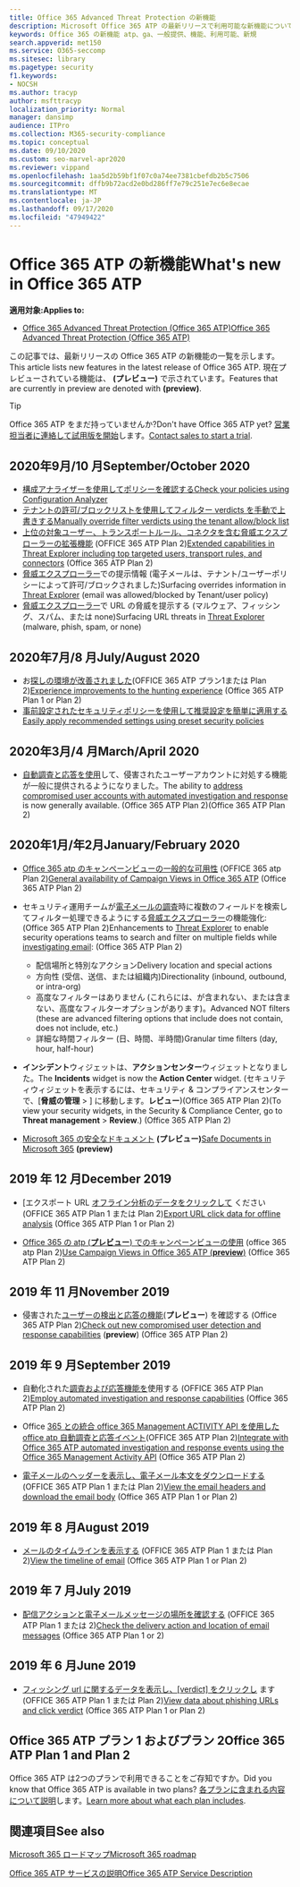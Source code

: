 ```yaml
---
title: Office 365 Advanced Threat Protection の新機能
description: Microsoft Office 365 ATP の最新リリースで利用可能な新機能について説明します。
keywords: Office 365 の新機能 atp、ga、一般提供、機能、利用可能、新規
search.appverid: met150
ms.service: O365-seccomp
ms.sitesec: library
ms.pagetype: security
f1.keywords:
- NOCSH
ms.author: tracyp
author: msfttracyp
localization_priority: Normal
manager: dansimp
audience: ITPro
ms.collection: M365-security-compliance
ms.topic: conceptual
ms.date: 09/10/2020
ms.custom: seo-marvel-apr2020
ms.reviewer: vippand
ms.openlocfilehash: 1aa5d2b59bf1f07c0a74ee7381cbefdb2b5c7506
ms.sourcegitcommit: dffb9b72acd2e0bd286ff7e79c251e7ec6e8ecae
ms.translationtype: MT
ms.contentlocale: ja-JP
ms.lasthandoff: 09/17/2020
ms.locfileid: "47949422"
---
```

# <a name="whats-new-in-office-365-atp"></a><span data-ttu-id="bf423-104">Office 365 ATP の新機能</span><span class="sxs-lookup"><span data-stu-id="bf423-104">What's new in Office 365 ATP</span></span>

<span data-ttu-id="bf423-105">**適用対象:**</span><span class="sxs-lookup"><span data-stu-id="bf423-105">**Applies to:**</span></span>

- [<span data-ttu-id="bf423-106">Office 365 Advanced Threat Protection (Office 365 ATP)</span><span class="sxs-lookup"><span data-stu-id="bf423-106">Office 365 Advanced Threat Protection (Office 365 ATP)</span></span>](office-365-atp.md)

<span data-ttu-id="bf423-107">この記事では、最新リリースの Office 365 ATP の新機能の一覧を示します。</span><span class="sxs-lookup"><span data-stu-id="bf423-107">This article lists new features in the latest release of Office 365 ATP.</span></span> <span data-ttu-id="bf423-108">現在プレビューされている機能は、 **(プレビュー)** で示されています。</span><span class="sxs-lookup"><span data-stu-id="bf423-108">Features that are currently in preview are denoted with **(preview)**.</span></span>

> [!TIP]
> <span data-ttu-id="bf423-109">Office 365 ATP をまだ持っていませんか?</span><span class="sxs-lookup"><span data-stu-id="bf423-109">Don't have Office 365 ATP yet?</span></span> <span data-ttu-id="bf423-110">[営業担当者に連絡して試用版を開始](https://go.microsoft.com/fwlink/p/?LinkId=518644)します。</span><span class="sxs-lookup"><span data-stu-id="bf423-110">[Contact sales to start a trial](https://go.microsoft.com/fwlink/p/?LinkId=518644).</span></span>

## <a name="septemberoctober-2020"></a><span data-ttu-id="bf423-111">2020年9月/10 月</span><span class="sxs-lookup"><span data-stu-id="bf423-111">September/October 2020</span></span> 

- [<span data-ttu-id="bf423-112">構成アナライザーを使用してポリシーを確認する</span><span class="sxs-lookup"><span data-stu-id="bf423-112">Check your policies using Configuration Analyzer</span></span>](configuration-analyzer-for-security-policies.md)
- [<span data-ttu-id="bf423-113">テナントの許可/ブロックリストを使用してフィルター verdicts を手動で上書きする</span><span class="sxs-lookup"><span data-stu-id="bf423-113">Manually override filter verdicts using the tenant allow/block list</span></span>](tenant-allow-block-list.md)
- <span data-ttu-id="bf423-114">[上位の対象ユーザー、トランスポートルール、コネクタを含む脅威エクスプローラーの拡張機能](threat-explorer.md#new-features-in-threat-explorer-and-real-time-detections) (OFFICE 365 ATP Plan 2)</span><span class="sxs-lookup"><span data-stu-id="bf423-114">[Extended capabilities in Threat Explorer including top targeted users, transport rules, and connectors](threat-explorer.md#new-features-in-threat-explorer-and-real-time-detections) (Office 365 ATP Plan 2)</span></span>
- <span data-ttu-id="bf423-115">[脅威エクスプローラー](threat-explorer.md)での提示情報 (電子メールは、テナント/ユーザーポリシーによって許可/ブロックされました)</span><span class="sxs-lookup"><span data-stu-id="bf423-115">Surfacing overrides information in [Threat Explorer](threat-explorer.md) (email was allowed/blocked by Tenant/user policy)</span></span>
- <span data-ttu-id="bf423-116">[脅威エクスプローラー](threat-explorer.md)で URL の脅威を提示する (マルウェア、フィッシング、スパム、または none)</span><span class="sxs-lookup"><span data-stu-id="bf423-116">Surfacing URL threats in [Threat Explorer](threat-explorer.md) (malware, phish, spam, or none)</span></span> 

## <a name="julyaugust-2020"></a><span data-ttu-id="bf423-117">2020年7月/8 月</span><span class="sxs-lookup"><span data-stu-id="bf423-117">July/August 2020</span></span> 

- <span data-ttu-id="bf423-118">お[探しの環境が改善されました](threat-explorer.md#experience-improvements-to-threat-explorer-and-real-time-detections)(OFFICE 365 ATP プラン1または Plan 2)</span><span class="sxs-lookup"><span data-stu-id="bf423-118">[Experience improvements to the hunting experience](threat-explorer.md#experience-improvements-to-threat-explorer-and-real-time-detections) (Office 365 ATP Plan 1 or Plan 2)</span></span>
- [<span data-ttu-id="bf423-119">事前設定されたセキュリティポリシーを使用して推奨設定を簡単に適用する</span><span class="sxs-lookup"><span data-stu-id="bf423-119">Easily apply recommended settings using preset security policies</span></span>](preset-security-policies.md) 

## <a name="marchapril-2020"></a><span data-ttu-id="bf423-120">2020年3月/4 月</span><span class="sxs-lookup"><span data-stu-id="bf423-120">March/April 2020</span></span>

- <span data-ttu-id="bf423-121">[自動調査と応答を使用](https://docs.microsoft.com/microsoft-365/security/office-365-security/address-compromised-users-quickly?view=o365-worldwide)して、侵害されたユーザーアカウントに対処する機能が一般に提供されるようになりました。</span><span class="sxs-lookup"><span data-stu-id="bf423-121">The ability to [address compromised user accounts with automated investigation and response](https://docs.microsoft.com/microsoft-365/security/office-365-security/address-compromised-users-quickly?view=o365-worldwide) is now generally available.</span></span> <span data-ttu-id="bf423-122">(Office 365 ATP Plan 2)</span><span class="sxs-lookup"><span data-stu-id="bf423-122">(Office 365 ATP Plan 2)</span></span>

## <a name="januaryfebruary-2020"></a><span data-ttu-id="bf423-123">2020年1月/年2月</span><span class="sxs-lookup"><span data-stu-id="bf423-123">January/February 2020</span></span>

- <span data-ttu-id="bf423-124">[Office 365 atp のキャンペーンビューの一般的な可用性](campaigns.md) (OFFICE 365 atp Plan 2)</span><span class="sxs-lookup"><span data-stu-id="bf423-124">[General availability of Campaign Views in Office 365 ATP](campaigns.md) (Office 365 ATP Plan 2)</span></span>
- <span data-ttu-id="bf423-125">セキュリティ運用チームが[電子メールの調査](investigate-malicious-email-that-was-delivered.md)時に複数のフィールドを検索してフィルター処理できるようにする[脅威エクスプローラー](threat-explorer.md)の機能強化: (Office 365 ATP Plan 2)</span><span class="sxs-lookup"><span data-stu-id="bf423-125">Enhancements to [Threat Explorer](threat-explorer.md) to enable security operations teams to search and filter on multiple fields while [investigating email](investigate-malicious-email-that-was-delivered.md): (Office 365 ATP Plan 2)</span></span>
    - <span data-ttu-id="bf423-126">配信場所と特別なアクション</span><span class="sxs-lookup"><span data-stu-id="bf423-126">Delivery location and special actions</span></span>
    - <span data-ttu-id="bf423-127">方向性 (受信、送信、または組織内)</span><span class="sxs-lookup"><span data-stu-id="bf423-127">Directionality (inbound, outbound, or intra-org)</span></span>
    - <span data-ttu-id="bf423-128">高度なフィルターはありません (これらには、が含まれない、または含まない、高度なフィルターオプションがあります)。</span><span class="sxs-lookup"><span data-stu-id="bf423-128">Advanced NOT filters (these are advanced filtering options that include does not contain, does not include, etc.)</span></span>
    - <span data-ttu-id="bf423-129">詳細な時間フィルター (日、時間、半時間)</span><span class="sxs-lookup"><span data-stu-id="bf423-129">Granular time filters (day, hour, half-hour)</span></span> 

- <span data-ttu-id="bf423-130">**インシデント**ウィジェットは、**アクションセンター**ウィジェットとなりました。</span><span class="sxs-lookup"><span data-stu-id="bf423-130">The **Incidents** widget is now the **Action Center** widget.</span></span> <span data-ttu-id="bf423-131">(セキュリティウィジェットを表示するには、セキュリティ & コンプライアンスセンターで、[**脅威の管理**  >  ] に移動します。**レビュー**)(Office 365 ATP Plan 2)</span><span class="sxs-lookup"><span data-stu-id="bf423-131">(To view your security widgets, in the Security & Compliance Center, go to **Threat management** > **Review**.) (Office 365 ATP Plan 2)</span></span>

- <span data-ttu-id="bf423-132">[Microsoft 365 の安全なドキュメント](https://docs.microsoft.com/microsoft-365/security/office-365-security/safe-docs) **(プレビュー)**</span><span class="sxs-lookup"><span data-stu-id="bf423-132">[Safe Documents in Microsoft 365](https://docs.microsoft.com/microsoft-365/security/office-365-security/safe-docs) **(preview)**</span></span>

## <a name="december-2019"></a><span data-ttu-id="bf423-133">2019 年 12 月</span><span class="sxs-lookup"><span data-stu-id="bf423-133">December 2019</span></span>

- <span data-ttu-id="bf423-134">[エクスポート URL [オフライン分析のデータをクリックして](threat-explorer.md#new-features-in-threat-explorer-and-real-time-detections) ください (OFFICE 365 ATP Plan 1 または Plan 2)</span><span class="sxs-lookup"><span data-stu-id="bf423-134">[Export URL click data for offline analysis](threat-explorer.md#new-features-in-threat-explorer-and-real-time-detections) (Office 365 ATP Plan 1 or Plan 2)</span></span>

- <span data-ttu-id="bf423-135">[Office 365 の atp (**プレビュー**) でのキャンペーンビューの使用](campaigns.md) (office 365 atp Plan 2)</span><span class="sxs-lookup"><span data-stu-id="bf423-135">[Use Campaign Views in Office 365 ATP (**preview**)](campaigns.md) (Office 365 ATP Plan 2)</span></span>

## <a name="november-2019"></a><span data-ttu-id="bf423-136">2019 年 11 月</span><span class="sxs-lookup"><span data-stu-id="bf423-136">November 2019</span></span>

- <span data-ttu-id="bf423-137">侵害された[ユーザーの検出と応答の機能](address-compromised-users-quickly.md)(**プレビュー**) を確認する (Office 365 ATP Plan 2)</span><span class="sxs-lookup"><span data-stu-id="bf423-137">[Check out new compromised user detection and response capabilities](address-compromised-users-quickly.md) (**preview**) (Office 365 ATP Plan 2)</span></span>

## <a name="september-2019"></a><span data-ttu-id="bf423-138">2019 年 9 月</span><span class="sxs-lookup"><span data-stu-id="bf423-138">September 2019</span></span>

- <span data-ttu-id="bf423-139">自動化された[調査および応答機能を](automated-investigation-response-office.md)使用する (OFFICE 365 ATP Plan 2)</span><span class="sxs-lookup"><span data-stu-id="bf423-139">[Employ automated investigation and response capabilities](automated-investigation-response-office.md) (Office 365 ATP Plan 2)</span></span>

- <span data-ttu-id="bf423-140">Office [365 との統合 office 365 Management ACTIVITY API を使用した office atp 自動調査と応答イベント](https://docs.microsoft.com/office/office-365-management-api/office-365-management-activity-api-schema#office-365-advanced-threat-protection-and-threat-investigation-and-response-schema)(OFFICE 365 ATP Plan 2)</span><span class="sxs-lookup"><span data-stu-id="bf423-140">[Integrate with Office 365 ATP automated investigation and response events using the Office 365 Management Activity API](https://docs.microsoft.com/office/office-365-management-api/office-365-management-activity-api-schema#office-365-advanced-threat-protection-and-threat-investigation-and-response-schema) (Office 365 ATP Plan 2)</span></span>

- <span data-ttu-id="bf423-141">[電子メールのヘッダーを表示し、電子メール本文をダウンロードする](investigate-malicious-email-that-was-delivered.md) (OFFICE 365 ATP Plan 1 または Plan 2)</span><span class="sxs-lookup"><span data-stu-id="bf423-141">[View the email headers and download the email body](investigate-malicious-email-that-was-delivered.md) (Office 365 ATP Plan 1 or Plan 2)</span></span>

## <a name="august-2019"></a><span data-ttu-id="bf423-142">2019 年 8 月</span><span class="sxs-lookup"><span data-stu-id="bf423-142">August 2019</span></span>

- <span data-ttu-id="bf423-143">[メールのタイムラインを表示する](investigate-malicious-email-that-was-delivered.md#view-the-timeline-of-your-email) (OFFICE 365 ATP Plan 1 または Plan 2)</span><span class="sxs-lookup"><span data-stu-id="bf423-143">[View the timeline of email](investigate-malicious-email-that-was-delivered.md#view-the-timeline-of-your-email) (Office 365 ATP Plan 1 or Plan 2)</span></span>

## <a name="july-2019"></a><span data-ttu-id="bf423-144">2019 年 7 月</span><span class="sxs-lookup"><span data-stu-id="bf423-144">July 2019</span></span>

- <span data-ttu-id="bf423-145">[配信アクションと電子メールメッセージの場所を確認する](investigate-malicious-email-that-was-delivered.md#check-the-delivery-action-and-location) (OFFICE 365 ATP Plan 1 または 2)</span><span class="sxs-lookup"><span data-stu-id="bf423-145">[Check the delivery action and location of email messages](investigate-malicious-email-that-was-delivered.md#check-the-delivery-action-and-location) (Office 365 ATP Plan 1 or 2)</span></span>

## <a name="june-2019"></a><span data-ttu-id="bf423-146">2019 年 6 月</span><span class="sxs-lookup"><span data-stu-id="bf423-146">June 2019</span></span>

- <span data-ttu-id="bf423-147">[フィッシング url に関するデータを表示し、[verdict] をクリックし](threat-explorer.md#view-data-about-phishing-urls-and-click-verdict) ます (OFFICE 365 ATP Plan 1 または Plan 2)</span><span class="sxs-lookup"><span data-stu-id="bf423-147">[View data about phishing URLs and click verdict](threat-explorer.md#view-data-about-phishing-urls-and-click-verdict) (Office 365 ATP Plan 1 or Plan 2)</span></span>

## <a name="office-365-atp-plan-1-and-plan-2"></a><span data-ttu-id="bf423-148">Office 365 ATP プラン 1 およびプラン 2</span><span class="sxs-lookup"><span data-stu-id="bf423-148">Office 365 ATP Plan 1 and Plan 2</span></span>

<span data-ttu-id="bf423-149">Office 365 ATP は2つのプランで利用できることをご存知ですか。</span><span class="sxs-lookup"><span data-stu-id="bf423-149">Did you know that Office 365 ATP is available in two plans?</span></span> <span data-ttu-id="bf423-150">[各プランに含まれる内容について説明](office-365-atp.md#office-365-atp-plan-1-and-plan-2)します。</span><span class="sxs-lookup"><span data-stu-id="bf423-150">[Learn more about what each plan includes](office-365-atp.md#office-365-atp-plan-1-and-plan-2).</span></span>

## <a name="see-also"></a><span data-ttu-id="bf423-151">関連項目</span><span class="sxs-lookup"><span data-stu-id="bf423-151">See also</span></span>

[<span data-ttu-id="bf423-152">Microsoft 365 ロードマップ</span><span class="sxs-lookup"><span data-stu-id="bf423-152">Microsoft 365 roadmap</span></span>](https://www.microsoft.com/microsoft-365/roadmap)

[<span data-ttu-id="bf423-153">Office 365 ATP サービスの説明</span><span class="sxs-lookup"><span data-stu-id="bf423-153">Office 365 ATP Service Description</span></span>](https://docs.microsoft.com/office365/servicedescriptions/office-365-advanced-threat-protection-service-description)

